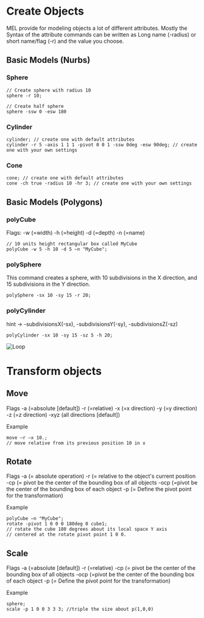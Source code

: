 # Create Objects

MEL provide for modeling objects a lot of different attributes. Mostly the Syntax of the attribute commands can be written as Long name (-radius) or short name/flag (-r) and the value you choose.	

## Basic Models (Nurbs)

### Sphere
```
// Create sphere with radius 10
sphere -r 10;

// Create half sphere
sphere -ssw 0 -esw 180
```

### Cylinder
```
cylinder; // create one with default attributes 
cylinder -r 5 -axis 1 1 1 -pivot 0 0 1 -ssw 0deg -esw 90deg; // create one with your own settings
```

### Cone
```
cone; // create one with default attributes 
cone -ch true -radius 10 -hr 3; // create one with your own settings
```

## Basic Models (Polygons)

### polyCube
Flags:
-w (=width)
-h (=height)
-d (=depth)
-n (=name)

```
// 10 units height rectangular box called MyCube
polyCube -w 5 -h 10 -d 5 –n "MyCube";
```

### polySphere
This command creates a sphere, with 10 subdivisions in the X direction, and 15 subdivisions in the Y direction. 
```
polySphere -sx 10 -sy 15 -r 20;
```

### polyCylinder
hint → -subdivisionsX(-sx), -subdivisionsY(-sy), -subdivisionsZ(-sz) 
```
polyCylinder -sx 10 -sy 15 -sz 5 -h 20;
```

![Loop](assets/Loop.png)


# Transform objects

## Move

Flags
-a (=absolute [default])
-r (=relative)
-x (=x direction)
-y (=y direction)
-z (=z direction)
-xyz (all directions [default])

Example
```
move –r –x 10.;
// move relative from its previous position 10 in x
```

## Rotate

Flags
-a (= absolute operation)
-r (= relative to the object's current position
-cp (= pivot be the center of the bounding box of all objects
-ocp (=pivot be the center of the bounding box of each object
-p (= Define the pivot point for the transformation)

Example
```
polyCube –n "MyCube";
rotate -pivot 1 0 0 0 180deg 0 cube1;
// rotate the cube 180 degrees about its local space Y axis
// centered at the rotate pivot point 1 0 0.
```

## Scale

Flags
-a (=absolute [default])
-r (=relative)
-cp (= pivot be the center of the bounding box of all objects
-ocp (=pivot be the center of the bounding box of each object
-p (= Define the pivot point for the transformation)

Example
```
sphere;
scale -p 1 0 0 3 3 3; //triple the size about p(1,0,0)
```
